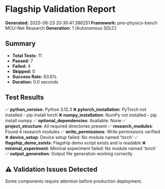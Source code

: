 # Flagship Validation Report

**Generated:** 2025-08-23 20:30:41.386251
**Framework:** pno-physics-bench MCU-Net Research
**Generation:** 1 (Autonomous SDLC)

## Summary

- **Total Tests:** 11
- **Passed:** 7
- **Failed:** 4
- **Skipped:** 0
- **Success Rate:** 63.6%
- **Duration:** 0.0 seconds

## Test Results

✅ **python_version**: Python 3.12.3
❌ **pytorch_installation**: PyTorch not installed - pip install torch
❌ **numpy_installation**: NumPy not installed - pip install numpy
✅ **optional_dependencies**: Available: None
✅ **project_structure**: All required directories present
✅ **research_modules**: Found 4 research modules
✅ **write_permissions**: Write permissions verified
❌ **device_setup**: Device setup failed: No module named 'torch'
✅ **flagship_demo_exists**: Flagship demo script exists and is readable
❌ **minimal_experiment**: Minimal experiment failed: No module named 'torch'
✅ **output_generation**: Output file generation working correctly

## ⚠️ Validation Issues Detected
Some components require attention before production deployment.
